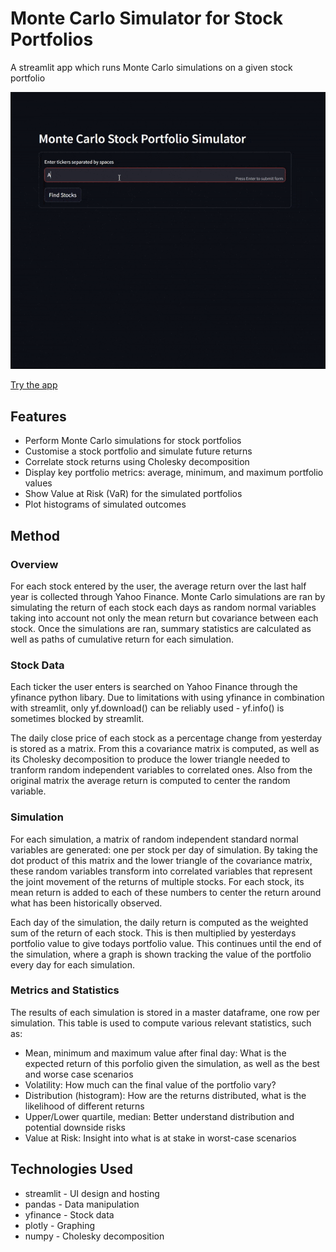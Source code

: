 # Monte Carlo Simulator for Stock Portfolios
A streamlit app which runs Monte Carlo simulations on a given stock portfolio

![Monte Carlo Simulator Demo](demo.gif)

[Try the app](https://mc-stocks.streamlit.app/)
## Features
- Perform Monte Carlo simulations for stock portfolios
- Customise a stock portfolio and simulate future returns
- Correlate stock returns using Cholesky decomposition
- Display key portfolio metrics: average, minimum, and maximum portfolio values
- Show Value at Risk (VaR) for the simulated portfolios
- Plot histograms of simulated outcomes
## Method
### Overview
For each stock entered by the user, the average return over the last half year is collected through Yahoo Finance. Monte Carlo simulations are ran by simulating the return of each stock each days as random normal variables taking into account not only the mean return but covariance between each stock. Once the simulations are ran, summary statistics are calculated as well as paths of cumulative return for each simulation.

### Stock Data
Each ticker the user enters is searched on Yahoo Finance through the yfinance python libary. Due to limitations with using yfinance in combination with streamlit, only yf.download() can be reliably used - yf.info() is sometimes blocked by streamlit.

The daily close price of each stock as a percentage change from yesterday is stored as a matrix. From this a covariance matrix is computed, as well as its Cholesky decomposition to produce the lower triangle needed to tranform random independent variables to correlated ones. Also from the original matrix the average return is computed to center the random variable.

### Simulation
For each simulation, a matrix of random independent standard normal variables are generated: one per stock per day of simulation. By taking the dot product of this matrix and the lower triangle of the covariance matrix, these random variables transform into correlated variables that represent the joint movement of the returns of multiple stocks. For each stock, its mean return is added to each of these numbers to center the return around what has been historically observed.

Each day of the simulation, the daily return is computed as the weighted sum of the return of each stock. This is then multiplied by yesterdays portfolio value to give todays portfolio value. This continues until the end of the simulation, where a graph is shown tracking the value of the portfolio every day for each simulation.

### Metrics and Statistics
The results of each simulation is stored in a master dataframe, one row per simulation. This table is used to compute various relevant statistics, such as:
- Mean, minimum and maximum value after final day: What is the expected return of this porfolio given the simulation, as well as the best and worse case scenarios
- Volatility: How much can the final value of the portfolio vary?
- Distribution (histogram): How are the returns distributed, what is the likelihood of different returns
- Upper/Lower quartile, median: Better understand distribution and potential downside risks
- Value at Risk: Insight into what is at stake in worst-case scenarios


## Technologies Used
- streamlit - UI design and hosting
- pandas - Data manipulation
- yfinance - Stock data
- plotly - Graphing
- numpy - Cholesky decomposition
